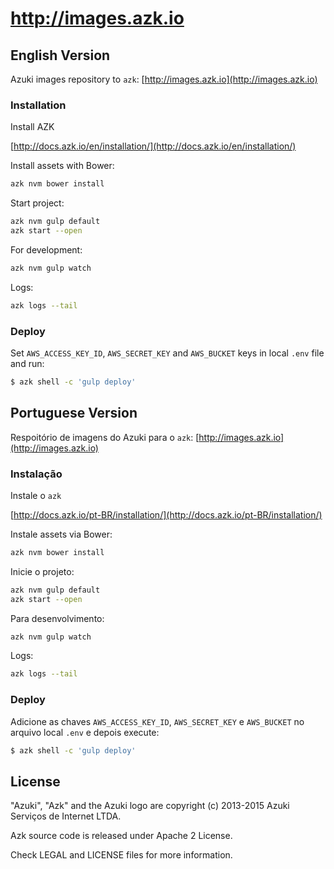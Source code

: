 # http://images.azk.io

## English Version

Azuki images repository to `azk`: [http://images.azk.io](http://images.azk.io)

### Installation

Install AZK

  [http://docs.azk.io/en/installation/](http://docs.azk.io/en/installation/)

Install assets with Bower:

  ```bash
  azk nvm bower install
  ```
  
Start project:

  ```bash
  azk nvm gulp default
  azk start --open
  ```
  
For development:

  ```bash
  azk nvm gulp watch
  ```
  
Logs:

  ```bash
  azk logs --tail
  ```

### Deploy

Set `AWS_ACCESS_KEY_ID`, `AWS_SECRET_KEY` and `AWS_BUCKET` keys in local `.env` file and run:

  ```bash
  $ azk shell -c 'gulp deploy'
  ```

## Portuguese Version

Respoitório de imagens do Azuki para o  `azk`: [http://images.azk.io](http://images.azk.io)

### Instalação

Instale o `azk`

  [http://docs.azk.io/pt-BR/installation/](http://docs.azk.io/pt-BR/installation/)


Instale assets via Bower:

  ```bash
  azk nvm bower install
  ```
  
Inicie o projeto:

  ```bash
  azk nvm gulp default
  azk start --open
  ```
  
Para desenvolvimento:

  ```bash
  azk nvm gulp watch
  ```
  

Logs:

  ```bash
  azk logs --tail
  ```

### Deploy

Adicione as chaves `AWS_ACCESS_KEY_ID`, `AWS_SECRET_KEY` e `AWS_BUCKET` no arquivo local `.env` e depois execute:

  ```bash
  $ azk shell -c 'gulp deploy'
  ```

## License

"Azuki", "Azk" and the Azuki logo are copyright (c) 2013-2015 Azuki Serviços de Internet LTDA.

Azk source code is released under Apache 2 License.

Check LEGAL and LICENSE files for more information.
